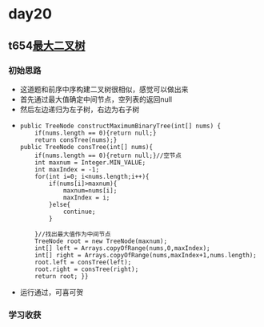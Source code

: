 # day20
## t654[最大二叉树](https://leetcode.cn/problems/maximum-binary-tree/)
### 初始思路
  - 这道题和前序中序构建二叉树很相似，感觉可以做出来
  - 首先通过最大值确定中间节点，空列表的返回null
  - 然后左边递归为左子树，右边为右子树
  - ```  class Solution {
    public TreeNode constructMaximumBinaryTree(int[] nums) {
        if(nums.length == 0){return null;}
        return consTree(nums);}
    public TreeNode consTree(int[] nums){
        if(nums.length == 0){return null;}//空节点
        int maxnum = Integer.MIN_VALUE;
        int maxIndex = -1;
        for(int i=0; i<nums.length;i++){
            if(nums[i]>maxnum){
                maxnum=nums[i];
                maxIndex = i;
            }else{
                continue;
            }

        }//找出最大值作为中间节点
        TreeNode root = new TreeNode(maxnum);
        int[] left = Arrays.copyOfRange(nums,0,maxIndex);
        int[] right = Arrays.copyOfRange(nums,maxIndex+1,nums.length);
        root.left = consTree(left);
        root.right = consTree(right);
        return root; }} 
      ```
 - 运行通过，可喜可贺
### 学习收获
  
